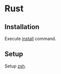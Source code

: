 # Rust

## Installation

Execute [install](../script/install) command.

## Setup

Setup [zsh](../zsh/README.md).
